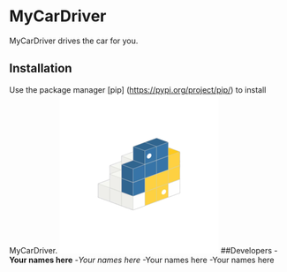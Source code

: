 # MyCarDriver
MyCarDriver drives the car for you.
## Installation
Use the package manager [pip] (https://pypi.org/project/pip/) to install MyCarDriver.
![pip image](https://raw.githubusercontent.com/github/explore/666de02829613e0244e9441b114edb85781e972c/topics/pip/pip.png)
##Developers
-**Your names here**
-_Your names here_
-Your names here
-Your names here


